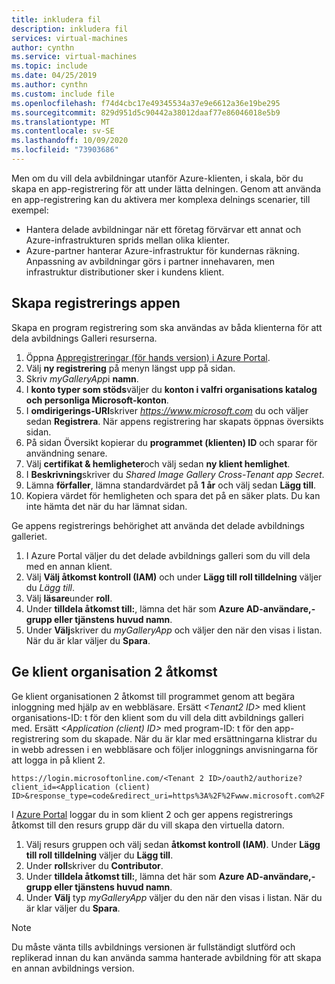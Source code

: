 ```yaml
---
title: inkludera fil
description: inkludera fil
services: virtual-machines
author: cynthn
ms.service: virtual-machines
ms.topic: include
ms.date: 04/25/2019
ms.author: cynthn
ms.custom: include file
ms.openlocfilehash: f74d4cbc17e49345534a37e9e6612a36e19be295
ms.sourcegitcommit: 829d951d5c90442a38012daaf77e86046018e5b9
ms.translationtype: MT
ms.contentlocale: sv-SE
ms.lasthandoff: 10/09/2020
ms.locfileid: "73903686"
---
```

Men om du vill dela avbildningar utanför Azure-klienten, i skala, bör du skapa en app-registrering för att under lätta delningen.  Genom att använda en app-registrering kan du aktivera mer komplexa delnings scenarier, till exempel: 

* Hantera delade avbildningar när ett företag förvärvar ett annat och Azure-infrastrukturen sprids mellan olika klienter. 
* Azure-partner hanterar Azure-infrastruktur för kundernas räkning. Anpassning av avbildningar görs i partner innehavaren, men infrastruktur distributioner sker i kundens klient. 


## <a name="create-the-app-registration"></a>Skapa registrerings appen

Skapa en program registrering som ska användas av båda klienterna för att dela avbildnings Galleri resurserna.
1. Öppna [Appregistreringar (för hands version) i Azure Portal](https://ms.portal.azure.com/#blade/Microsoft_AAD_RegisteredApps/ApplicationsListBlade/quickStartType//sourceType/).    
1. Välj **ny registrering** på menyn längst upp på sidan.
1. Skriv *myGalleryApp*i **namn**.
1. I **konto typer som stöds**väljer du **konton i valfri organisations katalog och personliga Microsoft-konton**.
1. I **omdirigerings-URI**skriver *https://www.microsoft.com* du och väljer sedan **Registrera**. När appens registrering har skapats öppnas översikts sidan.
1. På sidan Översikt kopierar du **programmet (klienten) ID** och sparar för användning senare.   
1. Välj **certifikat & hemligheter**och välj sedan **ny klient hemlighet**.
1. I **Beskrivning**skriver du *Shared Image Gallery Cross-Tenant app Secret*.
1. Lämna **förfaller**, lämna standardvärdet på **1 år** och välj sedan **Lägg till**.
1. Kopiera värdet för hemligheten och spara det på en säker plats. Du kan inte hämta det när du har lämnat sidan.


Ge appens registrerings behörighet att använda det delade avbildnings galleriet.
1. I Azure Portal väljer du det delade avbildnings galleri som du vill dela med en annan klient.
1. Välj **Välj åtkomst kontroll (IAM)** och under **Lägg till roll tilldelning** väljer du *Lägg till*. 
1. Välj **läsare**under **roll**.
1. Under **tilldela åtkomst till:**, lämna det här som **Azure AD-användare,-grupp eller tjänstens huvud namn**.
1. Under **Välj**skriver du *myGalleryApp* och väljer den när den visas i listan. När du är klar väljer du **Spara**.


## <a name="give-tenant-2-access"></a>Ge klient organisation 2 åtkomst

Ge klient organisationen 2 åtkomst till programmet genom att begära inloggning med hjälp av en webbläsare. Ersätt *\<Tenant2 ID>* med klient organisations-ID: t för den klient som du vill dela ditt avbildnings galleri med. Ersätt *\<Application (client) ID>* med program-ID: t för den app-registrering som du skapade. När du är klar med ersättningarna klistrar du in webb adressen i en webbläsare och följer inloggnings anvisningarna för att logga in på klient 2.

```
https://login.microsoftonline.com/<Tenant 2 ID>/oauth2/authorize?client_id=<Application (client) ID>&response_type=code&redirect_uri=https%3A%2F%2Fwww.microsoft.com%2F 
```

I [Azure Portal](https://portal.azure.com) loggar du in som klient 2 och ger appens registrerings åtkomst till den resurs grupp där du vill skapa den virtuella datorn.

1. Välj resurs gruppen och välj sedan **åtkomst kontroll (IAM)**. Under **Lägg till roll tilldelning** väljer du **Lägg till**. 
1. Under **roll**skriver du **Contributor**.
1. Under **tilldela åtkomst till:**, lämna det här som **Azure AD-användare,-grupp eller tjänstens huvud namn**.
1. Under **Välj** typ *myGalleryApp* väljer du den när den visas i listan. När du är klar väljer du **Spara**.

> [!NOTE]
> Du måste vänta tills avbildnings versionen är fullständigt slutförd och replikerad innan du kan använda samma hanterade avbildning för att skapa en annan avbildnings version.

